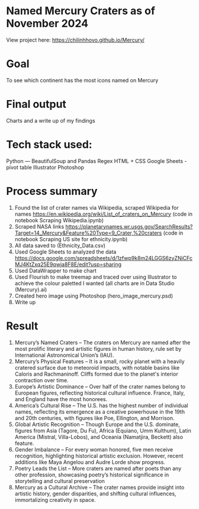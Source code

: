 # Named Mercury Craters as of November 2024 
 
View project here: https://chilinhhovo.github.io/Mercury/

# Goal 
To see which continent has the most icons named on Mercury 

# Final output 
Charts and a write up of my findings 

# Tech stack used:
Python — BeautifulSoup and Pandas
Regex
HTML + CSS 
Google Sheets - pivot table 
Illustrator 
Photoshop

# Process summary
1. Found the list of crater names via Wikipedia, scraped Wikipedia for names https://en.wikipedia.org/wiki/List_of_craters_on_Mercury (code in notebook Scraping Wikipedia.ipynb) 
3. Scraped NASA links https://planetarynames.wr.usgs.gov/SearchResults?Target=14_Mercury&Feature%20Type=9_Crater,%20craters (code in notebook Scraping US site for ethnicity.ipynb) 
4. All data saved to (Ethnicity_Data.csv) 
5. Used Google Sheets to analyzed the data https://docs.google.com/spreadsheets/d/1zfwp9k8m24LGGS6zyZNjCFcMJ4KtZxq25E9qwja8F8E/edit?usp=sharing
6. Used DataWrapper to make chart
7. Used Flourish to make treemap and traced over using Illustrator to achieve the colour paletted I wanted (all charts are in Data Studio (Mercury).ai) 
8. Created hero image using Photoshop (hero_image_mercury.psd)
9. Write up

# Result 
1. Mercury’s Named Craters – The craters on Mercury are named after the most prolific literary and artistic figures in human history, rule set by International Astronomical Union’s (IAU).
2. Mercury’s Physical Features – It is a small, rocky planet with a heavily cratered surface due to meteoroid impacts, with notable basins like Caloris and Rachmaninoff. Cliffs formed due to the planet's interior contraction over time.
3. Europe’s Artistic Dominance – Over half of the crater names belong to European figures, reflecting historical cultural influence. France, Italy, and England have the most honorees.
4. America’s Cultural Rise – The U.S. has the highest number of individual names, reflecting its emergence as a creative powerhouse in the 19th and 20th centuries, with figures like Poe, Ellington, and Morrison.
5. Global Artistic Recognition – Though Europe and the U.S. dominate, figures from Asia (Tagore, Du Fu), Africa (Equiano, Umm Kulthum), Latin America (Mistral, Villa-Lobos), and Oceania (Namatjira, Beckett) also feature.
6. Gender Imbalance – For every woman honored, five men receive recognition, highlighting historical artistic exclusion. However, recent additions like Maya Angelou and Audre Lorde show progress.
7. Poetry Leads the List – More craters are named after poets than any other profession, showcasing poetry’s historical significance in storytelling and cultural preservation
8. Mercury as a Cultural Archive – The crater names provide insight into artistic history, gender disparities, and shifting cultural influences, immortalizing creativity in space.
